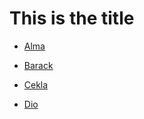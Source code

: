 # This is the title

- [Alma](alma.md)

- [Barack](barack.md)

- [Cekla](cekla.md)

- [Dio](dio.md)
